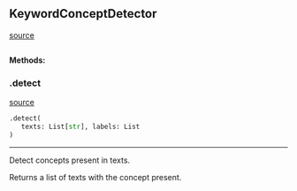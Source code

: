 #


## KeywordConceptDetector
[source](https://github.com/biaslyze-dev/biaslyze/blob/main/biaslyze/concept_detectors.py/#L7)
```python 

```




**Methods:**


### .detect
[source](https://github.com/biaslyze-dev/biaslyze/blob/main/biaslyze/concept_detectors.py/#L12)
```python
.detect(
   texts: List[str], labels: List
)
```

---
Detect concepts present in texts.

Returns a list of texts with the concept present.
